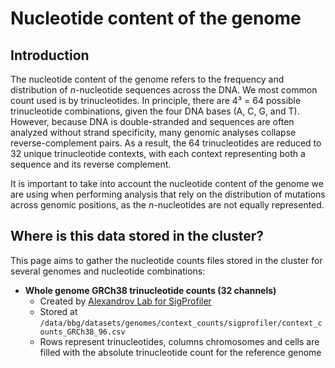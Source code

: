 # Nucleotide content of the genome

## Introduction

The nucleotide content of the genome refers to the frequency and distribution of *n*-nucleotide sequences across the DNA. We most common count used is by trinucleotides. In principle, there are 4³ = 64 possible trinucleotide combinations, given the four DNA bases (A, C, G, and T). However, because DNA is double-stranded and sequences are often analyzed without strand specificity, many genomic analyses collapse reverse-complement pairs. As a result, the 64 trinucleotides are reduced to 32 unique trinucleotide contexts, with each context representing both a sequence and its reverse complement.

It is important to take into account the nucleotide content of the genome we are using when performing analysis that rely on the distribution of mutations across genomic positions, as the *n*-nucleotides are not equally represented. 

## Where is this data stored in the cluster?

This page aims to gather the nucleotide counts files stored in the cluster for several genomes and nucleotide combinations:
- **Whole genome GRCh38 trinucleotide counts (32 channels)**
    + Created by [Alexandrov Lab for SigProfiler](https://github.com/AlexandrovLab/SigProfilerMatrixGenerator/tree/master/SigProfilerMatrixGenerator/references/chromosomes/context_distributions)
    + Stored at `/data/bbg/datasets/genomes/context_counts/sigprofiler/context_counts_GRCh38_96.csv`  
    + Rows represent trinucleotides, columns chromosomes and cells are filled with the absolute trinucleotide count for the reference genome
